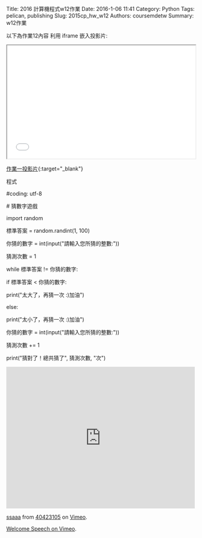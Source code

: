 Title: 2016 計算機程式w12作業
Date: 2016-1-06 11:41
Category: Python
Tags: pelican, publishing
Slug: 2015cp_hw_w12
Authors: coursemdetw
Summary: w12作業

以下為作業12內容
利用 iframe 嵌入投影片:

<iframe src="40423144_cp_w12_p.html" width="500" height="300"></iframe>

[作業一投影片](40423144_cp_w12_p.html){:target="_blank"}

<p>程式</p>
<p>#coding: utf-8</p>
<p># 猜數字遊戲</p>
<p>import random</p>
   
<p>標準答案 = random.randint(1, 100)</p>
<p>你猜的數字 = int(input("請輸入您所猜的整數:"))</p>
<p>猜測次數 = 1</p>
<p>while 標準答案 != 你猜的數字:</p>
   <p>     if 標準答案 < 你猜的數字:</p>
       <p>     print("太大了，再猜一次 :)加油")</p>
    <p>    else:</p>
        <p>    print("太小了，再猜一次 :)加油")</p>
    <p>    你猜的數字 = int(input("請輸入您所猜的整數:"))</p>
    <p>    猜測次數 += 1</p>
   
<p>print("猜對了！總共猜了", 猜測次數, "次")</p>


<iframe src="https://player.vimeo.com/video/147481605" width="500" height="375" frameborder="0" webkitallowfullscreen mozallowfullscreen allowfullscreen></iframe> <p><a href="https://vimeo.com/147481605">ssaaa</a> from <a href="https://vimeo.com/user44512429">40423105</a> on <a href="https://vimeo.com">Vimeo</a>.</p>

<p><a href="https://vimeo.com/137724068">Welcome Speech on <a href="https://vimeo.com">Vimeo</a>.</p>